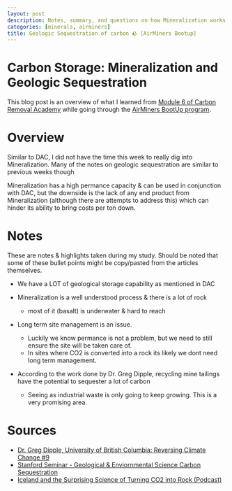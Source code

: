 ```yaml
---
layout: post
description: Notes, summary, and questions on how Mineralization works as a carbon removal solution.
categories: [minerals, airminers]
title: Geologic Sequestration of carbon 🪨 [AirMiners Bootup]
---
```


# Carbon Storage: Mineralization and Geologic Sequestration
This blog post is an overview of what I learned from [Module 6 of Carbon Removal Academy](http://climatechangeacademy.com/courses/carbon-removal/6) while going through the [AirMiners BootUp program](https://bootup.airminers.org/).

# Overview
Similar to DAC, I did not have the time this week to really dig into Mineralization. Many of the notes on geologic sequestration are similar to previous weeks though

Mineralization has a high permance capacity & can be used in conjunction with DAC, but the downside is the lack of any end product from Mineralization (although there are attempts to address this) which can hinder its ability to bring costs per ton down.

# Notes
These are notes & highlights taken during my study. Should be noted that some of these bullet points might be copy/pasted from the articles themselves. 
- We have a LOT of geological storage capability as mentioned in DAC
- Mineralization is a well understood process & there is a lot of rock
    - most of it (basalt) is underwater & hard to reach
- Long term site management is an issue.
    - Luckily we know permance is not a problem, but we need to still ensure the site will be taken care of. 
    - In sites where CO2 is converted into a rock its likely we dont need long term management. 

- According to the work done by Dr. Greg Dipple, recycling mine tailings have the potential to sequester a lot of carbon
    - Seeing as industrial waste is only going to keep growing. This is a very promising area.

# Sources
- [Dr. Greg Dipple, University of British Columbia: Reversing Climate Change #9](https://www.youtube.com/watch?v=SEj_y98EVXs)
- [Stanford Seminar - Geological & Enviornmental Science Carbon Sequestration](https://www.youtube.com/watch?v=PSIRLeXBJ00)
- [Iceland and the Surprising Science of Turning CO2 into Rock (Podcast)](http://www.elephantpodcast.org/episodes/iceland-and-the-surprising-science-of-turning-co2-into-rock)